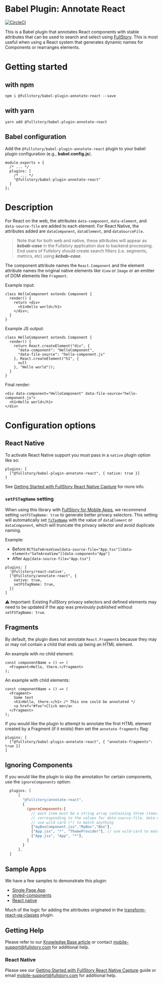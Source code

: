 # Babel Plugin: Annotate React
[![CircleCI](https://circleci.com/gh/fullstorydev/fullstory-babel-plugin-annotate-react.svg?style=svg)](https://circleci.com/gh/fullstorydev/fullstory-babel-plugin-annotate-react)

This is a Babel plugin that annotates React components with stable attributes that can be used to search and select using [FullStory](https://www.fullstory.com/). This is most useful when using a React system that generates dynamic names for Components or rearranges elements.

# Getting started

## with npm

```
npm i @fullstory/babel-plugin-annotate-react --save
```

## with yarn

```
yarn add @fullstory/babel-plugin-annotate-react
```

## Babel configuration

Add the `@fullstory/babel-plugin-annotate-react` plugin to your babel plugin configuration (e.g., **babel.config.js**).

```
module.exports = {
  /* ... */
  plugins: [
    /* ... */
    "@fullstory/babel-plugin-annotate-react"
  ]
};
```

# Description

For React on the web, the attributes `data-component`, `data-element`, and `data-source-file` are added to each element. For React Native, the attributes added are `dataComponent`, `dataElement`, and `dataSourceFile`.

> Note that for both web and native, these attributes will appear as ***kebab-case*** in the Fullstory application due to backend processing. End users of Fullstory should create search filters (i.e. segments, metrics, etc) using ***kebab-case***.

The component attribute names the `React.Component` and the element attribute names the original native elements like `View` or `Image` or an emitter of DOM elements like `Fragment`.

Example input:

    class HelloComponent extends Component {
      render() {
        return <div>
          <h1>Hello world</h1>
        </div>;
      }
    }

Example JS output:

    class HelloComponent extends Component {
      render() {
        return React.createElement("div", {
          "data-component": "HelloComponent",
          "data-file-source": "hello-component.js"
        }, React.createElement("h1", {
          null
        }, "Hello world"));
      }
    }

Final render:

    <div data-component="HelloComponent" data-file-source="hello-component.js">
      <h1>Hello world</h1>
    </div>

# Configuration options

## React Native

To activate React Native support you must pass in a `native` plugin option like so:

    plugins: [
      ["@fullstory/babel-plugin-annotate-react", { native: true }]
    ]

See [Getting Started with FullStory React Native Capture](https://help.fullstory.com/hc/en-us/articles/360052419133-Getting-Started-with-FullStory-React-Native-Capture) for more info.

### `setFSTagName` setting

When using this library with [FullStory for Mobile Apps](https://www.fullstory.com/platform/mobile-apps/), we recommend setting `setFSTagName: true` to generate better privacy selectors. This setting will automatically set [`fsTagName`](https://developer.fullstory.com/mobile/react-native/auto-capture/set-tag-name/) with the value of `dataElement` or `dataComponent`, which will truncate the privacy selector and avoid duplicate naming.

Example:
* Before `RCTSafeAreaView[data-source-file="App.tsx"][data-element="SafeAreaView"][data-component="App"]`
* After `App[data-source-file="App.tsx"]`

```
plugins: [
  '@fullstory/react-native',
  ["@fullstory/annotate-react", {
    native: true,
    setFSTagName: true,
  }]
]
```

⚠️ Important: Existing FullStory privacy selectors and defined elements may need to be updated if the app was previously published without `setFSTagName: true`.
<!-- todo: write up a KB article to walk customers through transitioning to `fsTagName` if they have pre-existing privacy selectors or defined elements; link to it here -->


## Fragments

By default, the plugin does not annotate `React.Fragment`s because they may or may not contain a child that ends up being an HTML element.

An example with no child element:

    const componentName = () => (
      <Fragment>Hello, there.</Fragment>
    );

An example with child elements:

    const componentName = () => (
      <Fragment>
        Some text
        <h1>Hello, there.</h1> /* This one could be annotated */
        <a href="#foo">Click me</a>
      </Fragment>
    );


If you would like the plugin to attempt to annotate the first HTML element created by a Fragment (if it exists) then set the `annotate-fragments` flag:

    plugins: [
      ["@fullstory/babel-plugin-annotate-react", { "annotate-fragments": true }]
    ]

## Ignoring Components

If you would like the plugin to skip the annotation for certain components, use the `ignoreComponents` option:

```javascript
  plugins: [
      [
        "@fullstory/annotate-react",
        {
          ignoreComponents:[
            // each item must be a string array containing three items: file name, component name, element name
            // corresponding to the values for data-source-file, data-component, data-element
            // use wild card (*) to match anything
            ["myBoxComponent.jsx","MyBox","Box"],
            ["App.jsx", "*", "ThemeProvider"], // use wild-card to match anything
            ["App.jsx", "App", "*"],
          ]
        }
      ],
  ]
```

## Sample Apps

We have a few samples to demonstrate this plugin:

- [Single Page App](https://github.com/fullstorydev/fullstory-babel-plugin-annotate-react/tree/master/samples/single-page-app/)
- [styled-components](https://github.com/fullstorydev/fullstory-babel-plugin-annotate-react/tree/master/samples/styled-components/)
- [React native](https://github.com/fullstorydev/fullstory-babel-plugin-annotate-react/tree/master/samples/react-native-app/)

Much of the logic for adding the attributes originated in the [transform-react-qa-classes](https://github.com/davesnx/babel-plugin-transform-react-qa-classes/) plugin.

## Getting Help

Please refer to our [Knowledge Base article](https://help.fullstory.com/hc/en-us/articles/360049493054-FullStory-s-Annotate-React-plugin-for-Web-Native) or contact mobile-support@fullstory.com for additional help.

### React Native

Please see our [Getting Started with FullStory React Native Capture](https://help.fullstory.com/hc/en-us/articles/360052419133) guide or email mobile-support@fullstory.com for additional help.
